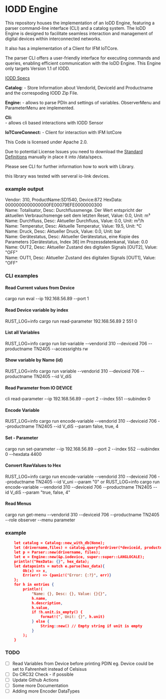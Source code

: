 # IODD Engine 

This repository houses the implementation of an IoDD Engine, featuring a parser command-line interface (CLI) and a catalog system. The IoDD Engine is designed to facilitate seamless interaction and management of digital devices within interconnected networks. 

It also has a implementation of a Client for IFM IoTCore.

The parser CLI offers a user-friendly interface for executing commands and queries, enabling efficient communication with the IoDD Engine.
This Engine only targets Version 1.1 of IODD.

[IODD Specs](https://io-link.com/share/Downloads/Spec-IODD/IO-Device-Desc-Spec_10012_V113_Feb24.zip)


**Catalog**:
    - Store Information about VendorId, DeviceId and Productname and the correspoding IODD Zip File.    
    

**Engine:**
    - allows to parse PDIn and settings of variables. ObserverMenu and ParameterMenu are implemented.

**Cli:**    
    - allows cli based interactions with IODD Sensor

**IoTCoreConnect:**
    - Client for interaction with IFM IotCore


This Code is licensed under Apache 2.0.

Due to potential License Issues you need to download the [Standard Definitions](https://io-link.com/share/Downloads/Spec-IODD/IO-Device-Desc-Spec_10012_V113_Feb24.zip) manually in place it into /data/specs.

Please see CLI for further information how to work with Library.


this library was tested with serveral io-link devices.

### example output
Vendor: 310, ProductName:SD1540, Device:872
HexData: 0000000000000000FE00079EFE0000000300     
Name: Totalisator, Desc: Durchflussmenge. Der Wert entspricht der aktuellen Verbrauchsmenge seit dem letzten Reset, Value: 0.0, Unit: m³    
Name: Durchfluss, Desc: Aktueller Durchfluss, Value: 0.0, Unit: m³/h    
Name: Temperatur, Desc: Aktuelle Temperatur, Value: 19.5, Unit: °C    
Name: Druck, Desc: Aktueller Druck, Value: 0.0, Unit: bar    
Name: Gerätestatus, Desc: Aktueller Gerätestatus, eine Kopie des Parameters [Gerätestatus, Index 36] im Prozessdatenkanal, Value: 0.0    
Name: OUT2, Desc: Aktueller Zustand des digitalen Signals [OUT2], Value: "OFF"    
Name: OUT1, Desc: Aktueller Zustand des digitalen Signals [OUT1], Value: "OFF"    

### CLI examples
#### Read Current values from Device
cargo run eval --ip 192.168.56.89 --port 1
#### Read Device variable by index
RUST_LOG=info cargo run read-parameter 192.168.56.89 2 551 0 

#### List all Variables
RUST_LOG=info cargo run  list-variable --vendorid 310 --deviceid 706 --productname TN2405 --accessrights rw

#### Show variable by Name (id)
RUST_LOG=info cargo run  variable --vendorid 310 --deviceid 706 --productname TN2405 --id V_diS

#### Read Parameter from IO DEVICE
cli read-parameter --ip 192.168.56.89 --port 2 --index 551 --subindex 0

#### Encode Variable
RUST_LOG=info cargo run  encode-variable --vendorid 310 --deviceid 706 --productname TN2405 --id V_diS --param false, true, 4

#### Set - Parameter 
cargo run set-parameter --ip 192.168.56.89 --port 2 --index 552 --subindex 0 --hexdata 4400

#### Convert RawValues to Hex
RUST_LOG=info cargo run  encode-variable --vendorid 310 --deviceid 706 --productname TN2405 --id V_uni --param "0"
or 
RUST_LOG=info cargo run  encode-variable --vendorid 310 --deviceid 706 --productname TN2405 --id V_diS --param "true, false, 4" 

#### Read Menus
cargo run get-menu  --vendorid 310 --deviceid 706 --productname TN2405 --role observer --menu parameter 


### example 
```json
    let catalog = Catalog::new_with_db(None);
    let (drivername,files) = catalog.queryfordriver(*deviceid, productname.to_owned(), *vendorid).await;
    let p = Parser::new(drivername, files);
    let e = Engine::new(&p.iodevice, super::super::LANGLOCALE);
    println!("HexData: {}", hex_data);
    let datapoints = match e.parse(hex_data){
        Ok(x) => x,
        Err(err) => {panic!("Error: {:?}", err)}
    };
    for h in entries {
        println!(
            "Name: {}, Desc: {}, Value: {}{}",
            h.name,
            h.description,
            h.value,
            if !h.unit.is_empty() {
                format!(", Unit: {}", h.unit)
            } else {
                String::new() // Empty string if unit is empty
            }
        );
    }
```

### TODO
- [ ] Read Variables from Device before printing PDIN eg. Device could be set to Fahrenheit instead of Celsisus
- [ ] Do CRC32 Check - if possible
- [ ] Update Github Actions
- [ ] Some more Documentation
- [ ] Adding more Encoder DataTypes
